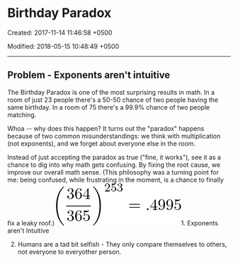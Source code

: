 # Birthday Paradox

Created: 2017-11-14 11:46:58 +0500

Modified: 2018-05-15 10:48:49 +0500

---

## Problem - Exponents aren't intuitive

The Birthday Paradox is one of the most surprising results in math. In a room of just 23 people there's a 50-50 chance of two people having the same birthday. In a room of 75 there's a 99.9% chance of two people matching.

Whoa -- why does this happen? It turns out the "paradox" happens because of two common misunderstandings: we think with multiplication (not exponents), and we forget about everyone else in the room.

Instead of just accepting the paradox as true ("fine, it works"), see it as a chance to dig into why math gets confusing. By fixing the root cause, we improve our overall math sense. (This philosophy was a turning point for me: being confused, while frustrating in the moment, is a chance to finally fix a leaky roof.)
![image](media/Birthday-Paradox-image1.png)1.  Exponents aren't Intuitive

2.  Humans are a tad bit selfish - They only compare themselves to others, not everyone to everyother person.
